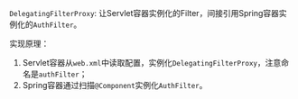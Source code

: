 `DelegatingFilterProxy`: 让Servlet容器实例化的Filter，间接引用Spring容器实例化的`AuthFilter`。

实现原理：

1. Servlet容器从`web.xml`中读取配置，实例化`DelegatingFilterProxy`，注意命名是`authFilter`；
2. Spring容器通过扫描`@Component`实例化`AuthFilter`。